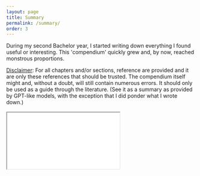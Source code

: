 ```yaml
---
layout: page
title: Summary
permalink: /summary/
order: 3
---
```


During my second Bachelor year, I started writing down everything I found useful or interesting. This 'compendium' quickly grew and, by now, reached monstrous proportions.

<div class = "note">
    <u>Disclaimer</u>: For all chapters and/or sections, reference are provided and it are only these references that should be trusted. The compendium itself might and, without a doubt, will still contain numerous errors. It should only be used as a guide through the literature. (See it as a summary as provided by GPT-like models, with the exception that I did ponder what I wrote down.)
</div><br>

<iframe id = "PDF-viewer" src = "{{ site.baseurl }}/assets/main.pdf"></iframe>

